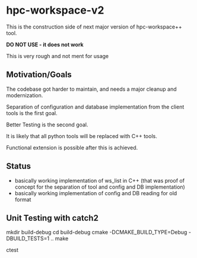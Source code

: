 # hpc-workspace-v2

This is the construction side of next major version of hpc-workspace++ tool.

**DO NOT USE - it does not work**

This is very rough and not ment for usage

## Motivation/Goals

The codebase got harder to maintain, and needs a major cleanup and modernization.

Separation of configuration and database implementation from the client tools
is the first goal.

Better Testing is the second goal.

It is likely that all python tools will be replaced with C++ tools.

Functional extension is possible after this is achieved.


## Status

- basically working implementation of ws_list in C++ (that was proof of concept for the separation of tool and config and DB implementation)
- basically working implementation of config and DB reading for old format

## Unit Testing with catch2

mkdir build-debug
cd build-debug
cmake -DCMAKE_BUILD_TYPE=Debug -DBUILD_TESTS=1 ..
make 

ctest
